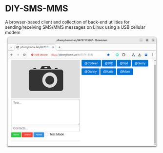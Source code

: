# DIY-SMS-MMS
A browser-based client and collection of back-end utilities for sending/receiving SMS/MMS messages on Linux using a USB cellular modem
![screenshot](https://github.com/glmck13/DIY-SMS-MMS/blob/main/screenshot.png)
